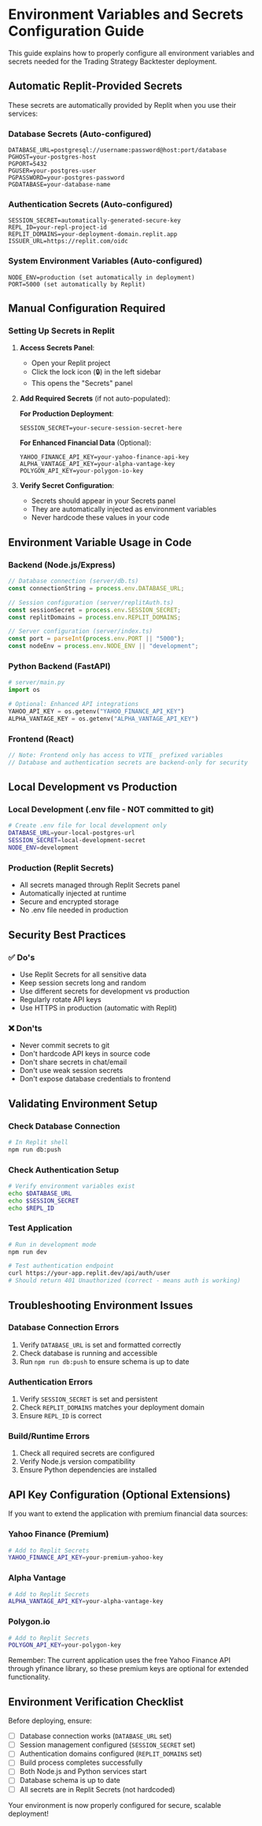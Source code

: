 # Environment Variables and Secrets Configuration Guide

This guide explains how to properly configure all environment variables and secrets needed for the Trading Strategy Backtester deployment.

## Automatic Replit-Provided Secrets

These secrets are automatically provided by Replit when you use their services:

### Database Secrets (Auto-configured)
```
DATABASE_URL=postgresql://username:password@host:port/database
PGHOST=your-postgres-host
PGPORT=5432
PGUSER=your-postgres-user
PGPASSWORD=your-postgres-password
PGDATABASE=your-database-name
```

### Authentication Secrets (Auto-configured)
```
SESSION_SECRET=automatically-generated-secure-key
REPL_ID=your-repl-project-id
REPLIT_DOMAINS=your-deployment-domain.replit.app
ISSUER_URL=https://replit.com/oidc
```

### System Environment Variables (Auto-configured)
```
NODE_ENV=production (set automatically in deployment)
PORT=5000 (set automatically by Replit)
```

## Manual Configuration Required

### Setting Up Secrets in Replit

1. **Access Secrets Panel**:
   - Open your Replit project
   - Click the lock icon (🔒) in the left sidebar
   - This opens the "Secrets" panel

2. **Add Required Secrets** (if not auto-populated):

   **For Production Deployment**:
   ```
   SESSION_SECRET=your-secure-session-secret-here
   ```

   **For Enhanced Financial Data** (Optional):
   ```
   YAHOO_FINANCE_API_KEY=your-yahoo-finance-api-key
   ALPHA_VANTAGE_API_KEY=your-alpha-vantage-key
   POLYGON_API_KEY=your-polygon-io-key
   ```

3. **Verify Secret Configuration**:
   - Secrets should appear in your Secrets panel
   - They are automatically injected as environment variables
   - Never hardcode these values in your code

## Environment Variable Usage in Code

### Backend (Node.js/Express)
```typescript
// Database connection (server/db.ts)
const connectionString = process.env.DATABASE_URL;

// Session configuration (server/replitAuth.ts)
const sessionSecret = process.env.SESSION_SECRET;
const replitDomains = process.env.REPLIT_DOMAINS;

// Server configuration (server/index.ts)
const port = parseInt(process.env.PORT || "5000");
const nodeEnv = process.env.NODE_ENV || "development";
```

### Python Backend (FastAPI)
```python
# server/main.py
import os

# Optional: Enhanced API integrations
YAHOO_API_KEY = os.getenv("YAHOO_FINANCE_API_KEY")
ALPHA_VANTAGE_KEY = os.getenv("ALPHA_VANTAGE_API_KEY")
```

### Frontend (React)
```typescript
// Note: Frontend only has access to VITE_ prefixed variables
// Database and authentication secrets are backend-only for security
```

## Local Development vs Production

### Local Development (.env file - NOT committed to git)
```bash
# Create .env file for local development only
DATABASE_URL=your-local-postgres-url
SESSION_SECRET=local-development-secret
NODE_ENV=development
```

### Production (Replit Secrets)
- All secrets managed through Replit Secrets panel
- Automatically injected at runtime
- Secure and encrypted storage
- No .env file needed in production

## Security Best Practices

### ✅ Do's
- Use Replit Secrets for all sensitive data
- Keep session secrets long and random
- Use different secrets for development vs production
- Regularly rotate API keys
- Use HTTPS in production (automatic with Replit)

### ❌ Don'ts
- Never commit secrets to git
- Don't hardcode API keys in source code
- Don't share secrets in chat/email
- Don't use weak session secrets
- Don't expose database credentials to frontend

## Validating Environment Setup

### Check Database Connection
```bash
# In Replit shell
npm run db:push
```

### Check Authentication Setup
```bash
# Verify environment variables exist
echo $DATABASE_URL
echo $SESSION_SECRET
echo $REPL_ID
```

### Test Application
```bash
# Run in development mode
npm run dev

# Test authentication endpoint
curl https://your-app.replit.dev/api/auth/user
# Should return 401 Unauthorized (correct - means auth is working)
```

## Troubleshooting Environment Issues

### Database Connection Errors
1. Verify `DATABASE_URL` is set and formatted correctly
2. Check database is running and accessible
3. Run `npm run db:push` to ensure schema is up to date

### Authentication Errors
1. Verify `SESSION_SECRET` is set and persistent
2. Check `REPLIT_DOMAINS` matches your deployment domain
3. Ensure `REPL_ID` is correct

### Build/Runtime Errors
1. Check all required secrets are configured
2. Verify Node.js version compatibility
3. Ensure Python dependencies are installed

## API Key Configuration (Optional Extensions)

If you want to extend the application with premium financial data sources:

### Yahoo Finance (Premium)
```bash
# Add to Replit Secrets
YAHOO_FINANCE_API_KEY=your-premium-yahoo-key
```

### Alpha Vantage
```bash
# Add to Replit Secrets  
ALPHA_VANTAGE_API_KEY=your-alpha-vantage-key
```

### Polygon.io
```bash
# Add to Replit Secrets
POLYGON_API_KEY=your-polygon-key
```

Remember: The current application uses the free Yahoo Finance API through yfinance library, so these premium keys are optional for extended functionality.

## Environment Verification Checklist

Before deploying, ensure:
- [ ] Database connection works (`DATABASE_URL` set)
- [ ] Session management configured (`SESSION_SECRET` set)
- [ ] Authentication domains configured (`REPLIT_DOMAINS` set)
- [ ] Build process completes successfully
- [ ] Both Node.js and Python services start
- [ ] Database schema is up to date
- [ ] All secrets are in Replit Secrets (not hardcoded)

Your environment is now properly configured for secure, scalable deployment!